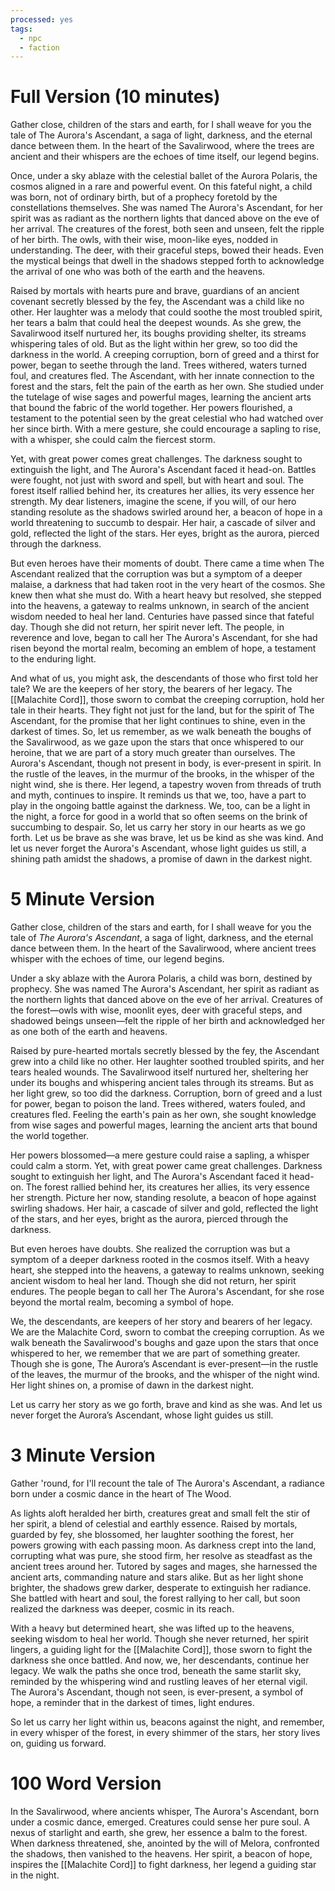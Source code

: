 ```yaml
---
processed: yes
tags:
  - npc
  - faction
---
```

# Full Version (10 minutes)
Gather close, children of the stars and earth, for I shall weave for you the tale of The Aurora's Ascendant, a saga of light, darkness, and the eternal dance between them. In the heart of the Savalirwood, where the trees are ancient and their whispers are the echoes of time itself, our legend begins.

Once, under a sky ablaze with the celestial ballet of the Aurora Polaris, the cosmos aligned in a rare and powerful event. On this fateful night, a child was born, not of ordinary birth, but of a prophecy foretold by the constellations themselves. She was named The Aurora's Ascendant, for her spirit was as radiant as the northern lights that danced above on the eve of her arrival. The creatures of the forest, both seen and unseen, felt the ripple of her birth. The owls, with their wise, moon-like eyes, nodded in understanding. The deer, with their graceful steps, bowed their heads. Even the mystical beings that dwell in the shadows stepped forth to acknowledge the arrival of one who was both of the earth and the heavens.

Raised by mortals with hearts pure and brave, guardians of an ancient covenant secretly blessed by the fey, the Ascendant was a child like no other. Her laughter was a melody that could soothe the most troubled spirit, her tears a balm that could heal the deepest wounds. As she grew, the Savalirwood itself nurtured her, its boughs providing shelter, its streams whispering tales of old. But as the light within her grew, so too did the darkness in the world. A creeping corruption, born of greed and a thirst for power, began to seethe through the land. Trees withered, waters turned foul, and creatures fled. The Ascendant, with her innate connection to the forest and the stars, felt the pain of the earth as her own. She studied under the tutelage of wise sages and powerful mages, learning the ancient arts that bound the fabric of the world together. Her powers flourished, a testament to the potential seen by the great celestial who had watched over her since birth. With a mere gesture, she could encourage a sapling to rise, with a whisper, she could calm the fiercest storm.

Yet, with great power comes great challenges. The darkness sought to extinguish the light, and The Aurora's Ascendant faced it head-on. Battles were fought, not just with sword and spell, but with heart and soul. The forest itself rallied behind her, its creatures her allies, its very essence her strength. My dear listeners, imagine the scene, if you will, of our hero standing resolute as the shadows swirled around her, a beacon of hope in a world threatening to succumb to despair. Her hair, a cascade of silver and gold, reflected the light of the stars. Her eyes, bright as the aurora, pierced through the darkness.

But even heroes have their moments of doubt. There came a time when The Ascendant realized that the corruption was but a symptom of a deeper malaise, a darkness that had taken root in the very heart of the cosmos. She knew then what she must do. With a heart heavy but resolved, she stepped into the heavens, a gateway to realms unknown, in search of the ancient wisdom needed to heal her land. Centuries have passed since that fateful day. Though she did not return, her spirit never left. The people, in reverence and love, began to call her The Aurora's Ascendant, for she had risen beyond the mortal realm, becoming an emblem of hope, a testament to the enduring light.

And what of us, you might ask, the descendants of those who first told her tale? We are the keepers of her story, the bearers of her legacy. The [[Malachite Cord]], those sworn to combat the creeping corruption, hold her tale in their hearts. They fight not just for the land, but for the spirit of The Ascendant, for the promise that her light continues to shine, even in the darkest of times. So, let us remember, as we walk beneath the boughs of the Savalirwood, as we gaze upon the stars that once whispered to our heroine, that we are part of a story much greater than ourselves. The Aurora's Ascendant, though not present in body, is ever-present in spirit. In the rustle of the leaves, in the murmur of the brooks, in the whisper of the night wind, she is there. Her legend, a tapestry woven from threads of truth and myth, continues to inspire. It reminds us that we, too, have a part to play in the ongoing battle against the darkness. We, too, can be a light in the night, a force for good in a world that so often seems on the brink of succumbing to despair. So, let us carry her story in our hearts as we go forth. Let us be brave as she was brave, let us be kind as she was kind. And let us never forget the Aurora's Ascendant, whose light guides us still, a shining path amidst the shadows, a promise of dawn in the darkest night.

# 5 Minute Version
Gather close, children of the stars and earth, for I shall weave for you the tale of *The Aurora's Ascendant*, a saga of light, darkness, and the eternal dance between them. In the heart of the Savalirwood, where ancient trees whisper with the echoes of time, our legend begins.

Under a sky ablaze with the Aurora Polaris, a child was born, destined by prophecy. She was named The Aurora's Ascendant, her spirit as radiant as the northern lights that danced above on the eve of her arrival. Creatures of the forest—owls with wise, moonlit eyes, deer with graceful steps, and shadowed beings unseen—felt the ripple of her birth and acknowledged her as one both of the earth and heavens.

Raised by pure-hearted mortals secretly blessed by the fey, the Ascendant grew into a child like no other. Her laughter soothed troubled spirits, and her tears healed wounds. The Savalirwood itself nurtured her, sheltering her under its boughs and whispering ancient tales through its streams. But as her light grew, so too did the darkness. Corruption, born of greed and a lust for power, began to poison the land. Trees withered, waters fouled, and creatures fled. Feeling the earth's pain as her own, she sought knowledge from wise sages and powerful mages, learning the ancient arts that bound the world together.

Her powers blossomed—a mere gesture could raise a sapling, a whisper could calm a storm. Yet, with great power came great challenges. Darkness sought to extinguish her light, and The Aurora's Ascendant faced it head-on. The forest rallied behind her, its creatures her allies, its very essence her strength. Picture her now, standing resolute, a beacon of hope against swirling shadows. Her hair, a cascade of silver and gold, reflected the light of the stars, and her eyes, bright as the aurora, pierced through the darkness.

But even heroes have doubts. She realized the corruption was but a symptom of a deeper darkness rooted in the cosmos itself. With a heavy heart, she stepped into the heavens, a gateway to realms unknown, seeking ancient wisdom to heal her land. Though she did not return, her spirit endures. The people began to call her The Aurora's Ascendant, for she rose beyond the mortal realm, becoming a symbol of hope.

We, the descendants, are keepers of her story and bearers of her legacy. We are the Malachite Cord, sworn to combat the creeping corruption. As we walk beneath the Savalirwood's boughs and gaze upon the stars that once whispered to her, we remember that we are part of something greater. Though she is gone, The Aurora’s Ascendant is ever-present—in the rustle of the leaves, the murmur of the brooks, and the whisper of the night wind. Her light shines on, a promise of dawn in the darkest night.

Let us carry her story as we go forth, brave and kind as she was. And let us never forget the Aurora’s Ascendant, whose light guides us still.

# 3 Minute Version
Gather 'round, for I'll recount the tale of The Aurora's Ascendant, a radiance born under a cosmic dance in the heart of The Wood.

As lights aloft heralded her birth, creatures great and small felt the stir of her spirit, a blend of celestial and earthly essence. Raised by mortals, guarded by fey, she blossomed, her laughter soothing the forest, her powers growing with each passing moon. As darkness crept into the land, corrupting what was pure, she stood firm, her resolve as steadfast as the ancient trees around her. Tutored by sages and mages, she harnessed the ancient arts, commanding nature and stars alike. But as her light shone brighter, the shadows grew darker, desperate to extinguish her radiance. She battled with heart and soul, the forest rallying to her call, but soon realized the darkness was deeper, cosmic in its reach.

With a heavy but determined heart, she was lifted up to the heavens, seeking wisdom to heal her world. Though she never returned, her spirit lingers, a guiding light for the [[Malachite Cord]], those sworn to fight the darkness she once battled. And now, we, her descendants, continue her legacy. We walk the paths she once trod, beneath the same starlit sky, reminded by the whispering wind and rustling leaves of her eternal vigil. The Aurora's Ascendant, though not seen, is ever-present, a symbol of hope, a reminder that in the darkest of times, light endures.

So let us carry her light within us, beacons against the night, and remember, in every whisper of the forest, in every shimmer of the stars, her story lives on, guiding us forward.

# 100 Word Version
In the Savalirwood, where ancients whisper, The Aurora's Ascendant, born under a cosmic dance, emerged. Creatures could sense her pure soul. A nexus of starlight and earth, she grew, her essence a balm to the forest. When darkness threatened, she, anointed by the will of Melora, confronted the shadows, then vanished to the heavens. Her spirit, a beacon of hope, inspires the [[Malachite Cord]] to fight darkness, her legend a guiding star in the night.